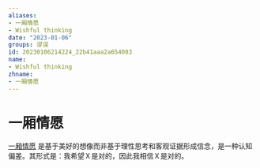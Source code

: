 ```yaml
---
aliases:
- 一厢情愿
- Wishful thinking
date: "2023-01-06"
groups: 谬误
id: 20230106214224_22b41aaa2a654083
name:
- Wishful thinking
zhname:
- 一厢情愿
---
```


# 一厢情愿

[一厢情愿](https://zh.wikipedia.org/wiki/%E4%B8%80%E5%BB%82%E6%83%85%E9%A1%98) 是基于美好的想像而非基于理性思考和客观证据形成信念，是一种认知偏差。其形式是：我希望Ｘ是对的，因此我相信Ｘ是对的。

